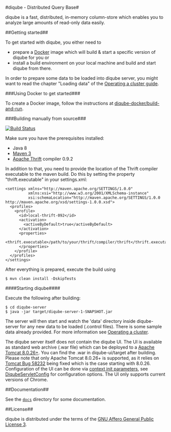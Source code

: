 #diqube - Distributed Query Base#

diqube is a fast, distributed, in-memory column-store which enables you to analyze large amounts of read-only data
easily. 

##Getting started##

To get started with diqube, you either need to 
* prepare a [Docker](https://www.docker.com) image which will build & start a specific version of diqube for you or
* install a build environment on your local machine and build and start diqube from there.

In order to prepare some data to be loaded into diqube server, you might want to read the chapter "Loading data" of the 
[Operating a cluster guide](docs/OperatingCluster.md).

###Using Docker to get started###

To create a Docker image, follow the instructions at
[diqube-docker/build-and-run](https://github.com/diqube/diqube-docker/tree/master/build-and-run).

###Building manually from source###

[![Build Status](http://build.diqube.org/buildStatus/icon?job=diqube)](http://build.diqube.org)

Make sure you have the prerequisites installed:

 * Java 8
 * [Maven 3][1]
 * [Apache Thrift][2] compiler 0.9.2

In addition to that, you need to provide the location of the Thrift compiler executable to the maven build. Do this by
setting the property "thrift.executable" in your settings.xml:

    <settings xmlns="http://maven.apache.org/SETTINGS/1.0.0"  
              xmlns:xsi="http://www.w3.org/2001/XMLSchema-instance" 
              xsi:schemaLocation="http://maven.apache.org/SETTINGS/1.0.0 http://maven.apache.org/xsd/settings-1.0.0.xsd">
      <profiles>
        <profile>
          <id>local-thrift-092</id>
          <activation>
            <activeByDefault>true</activeByDefault>
          </activation>
          <properties>
            <thrift.executable>/path/to/your/thrift/compiler/thrift</thrift.executable>
          </properties>
        </profile>
      </profiles>
    </settings>

After everything is prepared, execute the build using

    $ mvn clean install -DskipTests

####Starting diqube####

Execute the following after building:

    $ cd diqube-server
    $ java -jar target/diqube-server-1-SNAPSHOT.jar

The server will then start and watch the 'data' directory inside diqube-server for any new data to be loaded (.control
files). There is some sample data already provided. For more information see [Operating a cluster](/docs/OperatingCluster.md).

The diqube server itself does not contain the diqube UI. The UI is available as standard web archive (.war file) which 
can be deployed to a [Apache Tomcat 8.0.26+][3]. You can find the .war in diqube-ui/target after building. Please note 
that only Apache Tomcat 8.0.26+ is supported, as it relies on [Tomcat Bug 58232][6] being fixed which is the case 
starting with 8.0.26. Configuration of the UI can be done via [context init parameters][5], see 
[DiqubeServletConfig](diqube-ui/src/main/java/org/diqube/ui/DiqubeServletConfig.java) for configuration options. The UI
only supports current versions of Chrome.

##Documentation##

See the  [`docs`](/docs) directory for some documentation.

##License##

diqube is distributed under the terms of the [GNU Affero General Public License 3][4].

[1]: https://maven.apache.org
[2]: https://thrift.apache.org
[3]: https://tomcat.apache.org
[4]: http://www.gnu.org/licenses/agpl-3.0.html
[5]: http://tomcat.apache.org/tomcat-8.0-doc/config/context.html#Context_Parameters
[6]: https://bz.apache.org/bugzilla/show_bug.cgi?id=58232